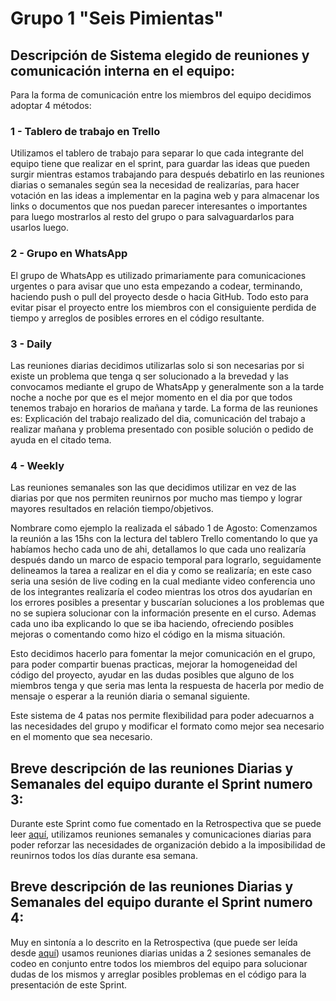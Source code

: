 # **Grupo 1 "Seis Pimientas"**

## **Descripción de Sistema elegido de reuniones y comunicación interna en el equipo:**

Para la forma de comunicación entre los miembros del equipo decidimos adoptar 4 métodos:

### 1 - Tablero de trabajo en Trello ### 

Utilizamos el tablero de trabajo para separar lo que cada integrante del equipo tiene que realizar en el sprint, para guardar las ideas que pueden surgir mientras estamos trabajando para después debatirlo en las reuniones diarias o semanales según sea la necesidad de realizarías, para hacer votación en las ideas a implementar en la pagina web y para almacenar los links o documentos que nos puedan parecer interesantes o importantes para luego mostrarlos al resto del grupo o para salvaguardarlos para usarlos luego.


### 2 - Grupo en WhatsApp ###

El grupo de WhatsApp es utilizado primariamente para comunicaciones urgentes o para avisar que uno esta empezando a codear, terminando, haciendo push o pull del proyecto desde o hacia GitHub. Todo esto para evitar pisar el proyecto entre los miembros con el consiguiente perdida de tiempo y arreglos de posibles errores en el código resultante.


### 3 - Daily ###

Las reuniones diarias decidimos utilizarlas solo si son necesarias por si existe un problema que tenga q ser solucionado a la brevedad y las convocamos mediante el grupo de WhatsApp y generalmente son a la tarde noche a noche por que es el mejor momento en el dia por que todos tenemos trabajo en horarios de mañana y tarde. La forma de las reuniones es: Explicación del trabajo realizado del dia, comunicación del trabajo a realizar mañana y problema presentado con posible solución o pedido de ayuda en el citado tema.


### 4 - Weekly ###

Las reuniones semanales son las que decidimos utilizar en vez de las diarias por que nos permiten reunirnos por mucho mas tiempo y lograr mayores resultados en relación tiempo/objetivos. 

Nombrare como ejemplo la realizada el sábado 1 de Agosto: Comenzamos la reunión a las 15hs con la lectura del tablero Trello comentando lo que ya habíamos hecho cada uno de ahi, detallamos lo que cada uno realizaría después dando un marco de espacio temporal para lograrlo, seguidamente delineamos la tarea a realizar en el dia y como se realizaría; en este caso seria una sesión de live coding en la cual mediante video conferencia uno de los integrantes realizaría el codeo mientras los otros dos ayudarían en los errores posibles a presentar y buscarían soluciones a los problemas que no se supiera solucionar con la información presente en el curso. Ademas cada uno iba explicando lo que se iba haciendo, ofreciendo posibles mejoras o comentando como hizo el código en la misma situación.

Esto decidimos hacerlo para fomentar la mejor comunicación en el grupo, para poder compartir buenas practicas, mejorar la homogeneidad del código del proyecto, ayudar en las dudas posibles que alguno de los miembros tenga y que seria mas lenta la respuesta de hacerla por medio de mensaje o esperar a la reunión diaria o semanal siguiente.


Este sistema de 4 patas nos permite flexibilidad para poder adecuarnos a las necesidades del grupo y modificar el formato como mejor sea necesario en el momento que sea necesario.


## **Breve descripción de las reuniones Diarias y Semanales del equipo durante el Sprint numero 3:**

Durante este Sprint como fue comentado en la Retrospectiva que se puede leer <a href="https://github.com/Random003/grupo_1_6pimientas/blob/master/organization/retro.md">aquí</a>, utilizamos reuniones semanales y comunicaciones diarias para poder reforzar las necesidades de organización debido a la imposibilidad de reunirnos todos los días durante esa semana. 


## **Breve descripción de las reuniones Diarias y Semanales del equipo durante el Sprint numero 4:**

Muy en sintonía a lo descrito en la Retrospectiva (que puede ser leída desde <a href="https://github.com/Random003/grupo_1_6pimientas/blob/master/organization/retro.md">aquí</a>) usamos reuniones diarias unidas a 2 sesiones semanales de codeo en conjunto entre todos los miembros del equipo para solucionar dudas de los mismos y arreglar posibles problemas en el código para la presentación de este Sprint.